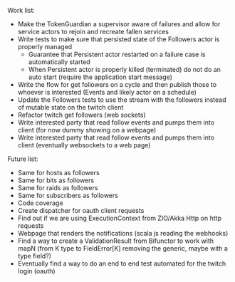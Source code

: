 Work list:
- Make the TokenGuardian a supervisor aware of failures and allow for service actors to rejoin and recreate fallen services
- Write tests to make sure that persisted state of the Followers actor is properly managed
    - Guarantee that Persistent actor restarted on a failure case is automatically started
    - When Persistent actor is properly killed (terminated) do not do an auto start (require the application start message)
- Write the flow for get followers on a cycle and then publish those to whoever is interested (Events and likely actor on a schedule)
- Update the Followers tests to use the stream with the followers instead of mutable state on the twitch client
- Refactor twitch get followers (web sockets)
- Write interested party that read follow events and pumps them into client (for now dummy showing on a webpage)
- Write interested party that read follow events and pumps them into client (eventually websockets to a web page)

Future list:

- Same for hosts as followers
- Same for bits as followers
- Same for raids as followers
- Same for subscribers as followers
- Code coverage
- Create dispatcher for oauth client requests
- Find out if we are using ExecutionContext from ZIO/Akka Http on http requests
- Webpage that renders the notifications (scala js reading the webhooks)
- Find a way to create a ValidationResult from Bifunctor to work with mapN (from K type to FieldError[K] removing the generic, maybe with a type field?)
- Eventually find a way to do an end to end test automated for the twitch login (oauth)

